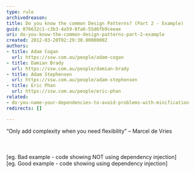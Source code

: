 ```yaml
---
type: rule
archivedreason: 
title: Do you know the common Design Patterns? (Part 2 - Example)
guid: 076632c1-c3b3-4a59-8fa6-55d6fb9ceeae
uri: do-you-know-the-common-design-patterns-part-2-example
created: 2012-03-20T02:29:38.0000000Z
authors:
- title: Adam Cogan
  url: https://ssw.com.au/people/adam-cogan
- title: Damian Brady
  url: https://ssw.com.au/people/damian-brady
- title: Adam Stephensen
  url: https://ssw.com.au/people/adam-stephensen
- title: Eric Phan
  url: https://ssw.com.au/people/eric-phan
related:
- do-you-name-your-dependencies-to-avoid-problems-with-minification
redirects: []

---
```



<div><span>“Only add complexity 
when you need flexibility” – Marcel de Vries</span></div>
<br><excerpt class='endintro'></excerpt><br>
​<div><span>[eg. Bad example - code showing NOT using dependency 
injection]</span></div>
<div><span>[eg. Good example - code showing using dependency 
injection]</span></div>



